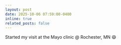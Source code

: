```yaml
---
layout: post
date: 2025-10-06 07:59:00-0400
inline: true
related_posts: false
---
```


Started my visit at the Mayo clinic @ Rochester, MN :smile:
